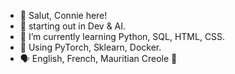 - 👋 Salut, Connie here!
- 🧪 starting out in Dev & AI.
- 🌱 I’m currently learning Python, SQL, HTML, CSS.
- 🔧 Using PyTorch, Sklearn, Docker.
- 🗣️ English, French, Mauritian Creole 🌺 
